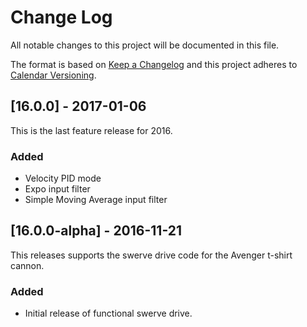 # Change Log

All notable changes to this project will be documented in this file.

The format is based on [Keep a Changelog](http://keepachangelog.com/) and this project adheres to [Calendar Versioning](http://calver.org).

## [16.0.0] - 2017-01-06

This is the last feature release for 2016.

### Added

- Velocity PID mode
- Expo input filter
- Simple Moving Average input filter

## [16.0.0-alpha] - 2016-11-21

This releases supports the swerve drive code for the Avenger t-shirt cannon.

### Added

- Initial release of functional swerve drive.
